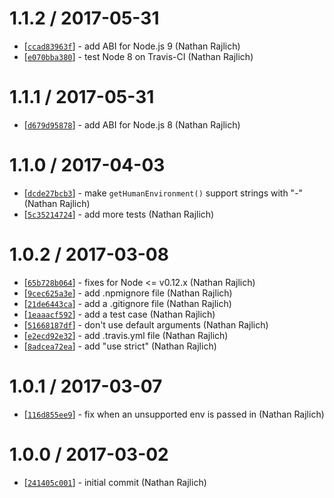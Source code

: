 1.1.2 / 2017-05-31
==================

* [[`ccad83963f`](https://github.com/zeit/host-env/commit/ccad83963f)] - add ABI for Node.js 9 (Nathan Rajlich)
* [[`e070bba380`](https://github.com/zeit/host-env/commit/e070bba380)] - test Node 8 on Travis-CI (Nathan Rajlich)

1.1.1 / 2017-05-31
==================

* [[`d679d95878`](https://github.com/zeit/host-env/commit/d679d95878)] - add ABI for Node.js 8 (Nathan Rajlich)

1.1.0 / 2017-04-03
==================

* [[`dcde27bcb3`](https://github.com/zeit/host-env/commit/dcde27bcb3)] - make `getHumanEnvironment()` support strings with "-" (Nathan Rajlich)
* [[`5c35214724`](https://github.com/zeit/host-env/commit/5c35214724)] - add more tests (Nathan Rajlich)

1.0.2 / 2017-03-08
==================

* [[`65b728b064`](https://github.com/zeit/host-env/commit/65b728b064)] - fixes for Node <= v0.12.x (Nathan Rajlich)
* [[`9cec625a3e`](https://github.com/zeit/host-env/commit/9cec625a3e)] - add .npmignore file (Nathan Rajlich)
* [[`21de6443ca`](https://github.com/zeit/host-env/commit/21de6443ca)] - add a .gitignore file (Nathan Rajlich)
* [[`1eaaacf592`](https://github.com/zeit/host-env/commit/1eaaacf592)] - add a test case (Nathan Rajlich)
* [[`51668187df`](https://github.com/zeit/host-env/commit/51668187df)] - don't use default arguments (Nathan Rajlich)
* [[`e2ecd92e32`](https://github.com/zeit/host-env/commit/e2ecd92e32)] - add .travis.yml file (Nathan Rajlich)
* [[`8adcea72ea`](https://github.com/zeit/host-env/commit/8adcea72ea)] - add "use strict" (Nathan Rajlich)

1.0.1 / 2017-03-07
==================

* [[`116d855ee9`](https://github.com/zeit/host-env/commit/116d855ee9)] - fix when an unsupported env is passed in (Nathan Rajlich)

1.0.0 / 2017-03-02
==================

* [[`241405c001`](https://github.com/zeit/host-env/commit/241405c001)] - initial commit (Nathan Rajlich)
